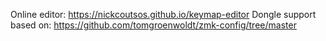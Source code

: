 Online editor: https://nickcoutsos.github.io/keymap-editor
Dongle support based on: https://github.com/tomgroenwoldt/zmk-config/tree/master
